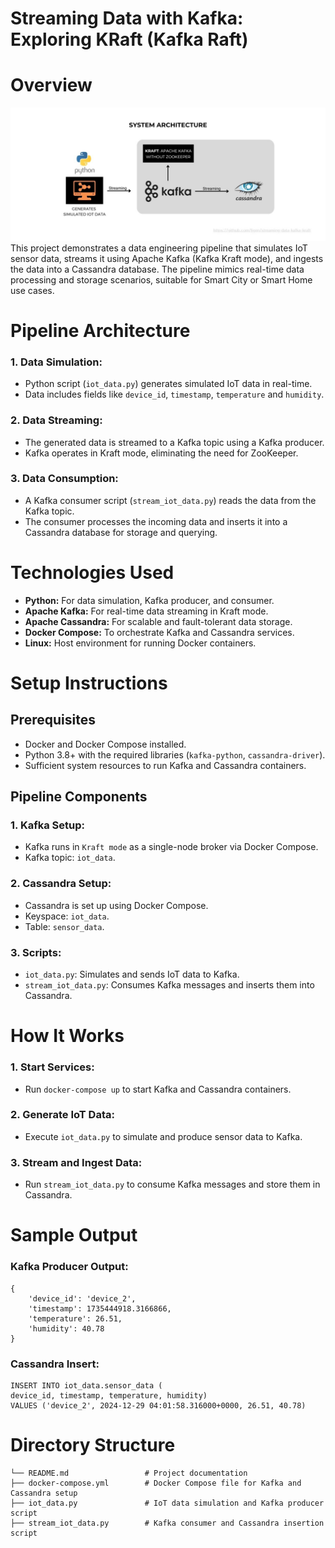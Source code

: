 # **Streaming Data with Kafka: Exploring KRaft (Kafka Raft)**

# Overview
![](image.jpg)
This project demonstrates a data engineering pipeline that simulates IoT sensor data, streams it using Apache Kafka (Kafka Kraft mode), and ingests the data into a Cassandra database. The pipeline mimics real-time data processing and storage scenarios, suitable for Smart City or Smart Home use cases.

# Pipeline Architecture
### 1. Data Simulation:
- Python script (`iot_data.py`) generates simulated IoT data in real-time.
- Data includes fields like `device_id`, `timestamp`, `temperature` and `humidity`.
### 2. Data Streaming:
- The generated data is streamed to a Kafka topic using a Kafka producer.
- Kafka operates in Kraft mode, eliminating the need for ZooKeeper.
### 3. Data Consumption:
- A Kafka consumer script (`stream_iot_data.py`) reads the data from the Kafka topic.
- The consumer processes the incoming data and inserts it into a Cassandra database for storage and querying.

# Technologies Used
- **Python:** For data simulation, Kafka producer, and consumer.
- **Apache Kafka:** For real-time data streaming in Kraft mode.
- **Apache Cassandra:** For scalable and fault-tolerant data storage.
- **Docker Compose:** To orchestrate Kafka and Cassandra services.
- **Linux:** Host environment for running Docker containers.

# Setup Instructions
## Prerequisites
- Docker and Docker Compose installed.
- Python 3.8+ with the required libraries (`kafka-python`, `cassandra-driver`).
- Sufficient system resources to run Kafka and Cassandra containers.
## Pipeline Components
### 1. Kafka Setup:
- Kafka runs in `Kraft mode` as a single-node broker via Docker Compose.
- Kafka topic: `iot_data`.
### 2. Cassandra Setup:
- Cassandra is set up using Docker Compose.
- Keyspace: `iot_data`.
- Table: `sensor_data`.
### 3. Scripts:
- `iot_data.py`: Simulates and sends IoT data to Kafka.
- `stream_iot_data.py`: Consumes Kafka messages and inserts them into Cassandra.

# How It Works
### 1. Start Services:
- Run `docker-compose up` to start Kafka and Cassandra containers.
### 2. Generate IoT Data:
- Execute `iot_data.py` to simulate and produce sensor data to Kafka.
### 3. Stream and Ingest Data:
- Run `stream_iot_data.py` to consume Kafka messages and store them in Cassandra.

# Sample Output
### Kafka Producer Output:
```
{
    'device_id': 'device_2', 
    'timestamp': 1735444918.3166866, 
    'temperature': 26.51, 
    'humidity': 40.78
}
```
### Cassandra Insert:
```
INSERT INTO iot_data.sensor_data (
device_id, timestamp, temperature, humidity)
VALUES ('device_2', 2024-12-29 04:01:58.316000+0000, 26.51, 40.78)
```

# Directory Structure
```
└── README.md                 # Project documentation
├── docker-compose.yml        # Docker Compose file for Kafka and Cassandra setup
├── iot_data.py               # IoT data simulation and Kafka producer script
├── stream_iot_data.py        # Kafka consumer and Cassandra insertion script
```